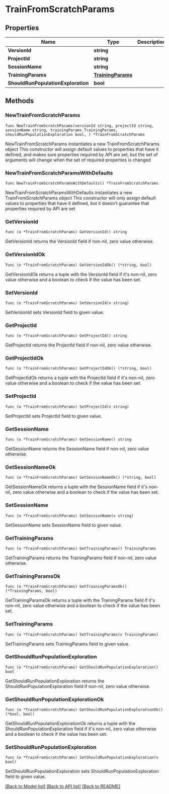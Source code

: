 # TrainFromScratchParams

## Properties

Name | Type | Description | Notes
------------ | ------------- | ------------- | -------------
**VersionId** | **string** |  | 
**ProjectId** | **string** |  | 
**SessionName** | **string** |  | 
**TrainingParams** | [**TrainingParams**](TrainingParams.md) |  | 
**ShouldRunPopulationExploration** | **bool** |  | 

## Methods

### NewTrainFromScratchParams

`func NewTrainFromScratchParams(versionId string, projectId string, sessionName string, trainingParams TrainingParams, shouldRunPopulationExploration bool, ) *TrainFromScratchParams`

NewTrainFromScratchParams instantiates a new TrainFromScratchParams object
This constructor will assign default values to properties that have it defined,
and makes sure properties required by API are set, but the set of arguments
will change when the set of required properties is changed

### NewTrainFromScratchParamsWithDefaults

`func NewTrainFromScratchParamsWithDefaults() *TrainFromScratchParams`

NewTrainFromScratchParamsWithDefaults instantiates a new TrainFromScratchParams object
This constructor will only assign default values to properties that have it defined,
but it doesn't guarantee that properties required by API are set

### GetVersionId

`func (o *TrainFromScratchParams) GetVersionId() string`

GetVersionId returns the VersionId field if non-nil, zero value otherwise.

### GetVersionIdOk

`func (o *TrainFromScratchParams) GetVersionIdOk() (*string, bool)`

GetVersionIdOk returns a tuple with the VersionId field if it's non-nil, zero value otherwise
and a boolean to check if the value has been set.

### SetVersionId

`func (o *TrainFromScratchParams) SetVersionId(v string)`

SetVersionId sets VersionId field to given value.


### GetProjectId

`func (o *TrainFromScratchParams) GetProjectId() string`

GetProjectId returns the ProjectId field if non-nil, zero value otherwise.

### GetProjectIdOk

`func (o *TrainFromScratchParams) GetProjectIdOk() (*string, bool)`

GetProjectIdOk returns a tuple with the ProjectId field if it's non-nil, zero value otherwise
and a boolean to check if the value has been set.

### SetProjectId

`func (o *TrainFromScratchParams) SetProjectId(v string)`

SetProjectId sets ProjectId field to given value.


### GetSessionName

`func (o *TrainFromScratchParams) GetSessionName() string`

GetSessionName returns the SessionName field if non-nil, zero value otherwise.

### GetSessionNameOk

`func (o *TrainFromScratchParams) GetSessionNameOk() (*string, bool)`

GetSessionNameOk returns a tuple with the SessionName field if it's non-nil, zero value otherwise
and a boolean to check if the value has been set.

### SetSessionName

`func (o *TrainFromScratchParams) SetSessionName(v string)`

SetSessionName sets SessionName field to given value.


### GetTrainingParams

`func (o *TrainFromScratchParams) GetTrainingParams() TrainingParams`

GetTrainingParams returns the TrainingParams field if non-nil, zero value otherwise.

### GetTrainingParamsOk

`func (o *TrainFromScratchParams) GetTrainingParamsOk() (*TrainingParams, bool)`

GetTrainingParamsOk returns a tuple with the TrainingParams field if it's non-nil, zero value otherwise
and a boolean to check if the value has been set.

### SetTrainingParams

`func (o *TrainFromScratchParams) SetTrainingParams(v TrainingParams)`

SetTrainingParams sets TrainingParams field to given value.


### GetShouldRunPopulationExploration

`func (o *TrainFromScratchParams) GetShouldRunPopulationExploration() bool`

GetShouldRunPopulationExploration returns the ShouldRunPopulationExploration field if non-nil, zero value otherwise.

### GetShouldRunPopulationExplorationOk

`func (o *TrainFromScratchParams) GetShouldRunPopulationExplorationOk() (*bool, bool)`

GetShouldRunPopulationExplorationOk returns a tuple with the ShouldRunPopulationExploration field if it's non-nil, zero value otherwise
and a boolean to check if the value has been set.

### SetShouldRunPopulationExploration

`func (o *TrainFromScratchParams) SetShouldRunPopulationExploration(v bool)`

SetShouldRunPopulationExploration sets ShouldRunPopulationExploration field to given value.



[[Back to Model list]](../README.md#documentation-for-models) [[Back to API list]](../README.md#documentation-for-api-endpoints) [[Back to README]](../README.md)


